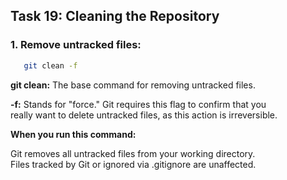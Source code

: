 ## **Task 19: Cleaning the Repository**
### **1. Remove untracked files:**  
   
```bash
   git clean -f
   ```

**git clean:** The base command for removing untracked files.  

**-f:** Stands for "force." Git requires this flag to confirm that you  
 really want to delete untracked files, as this action is irreversible.  

**When you run this command:**  

Git removes all untracked files from your working directory.  
Files tracked by Git or ignored via .gitignore are unaffected.